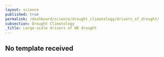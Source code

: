 ```yaml
---
layout: science
published: true
permalink: /dashboard/science/drought_climatology/drivers_of_drought/
subsection: Drought Climatology
_title: Large-scale drivers of UK drought
---
```

## No template received
